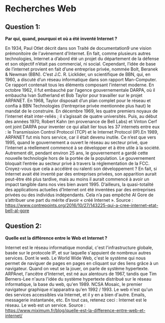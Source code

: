 Recherches Web  
==============


Question 1:
-----------
**Par qui, quand, pourquoi et où a été inventé Internet ?**  

En 1934, Paul Otlet décrit dans son Traité de documentation9 une vision prémonitoire de l'avènement d'Internet.
En fait, comme plusieurs autres technologies, Internet a d’abord été un projet du département de la défense et son objectif n’était pas commercial, ni social. Cependant, l’idée de base de l’internet provient en fait d’une entreprise privée, nommée Bolt, Beranek & Newman (BBN). C’est J.C. R. Licklider, un scientifique de BBN, qui, en 1960, a discuté d’un réseau informatique dans son rapport Man-Computer.
Ce rapport contenait tous les éléments composant l’internet moderne. En octobre 1962, il fut embauché par l’agence gouvernementale DARPA, où il embaucha Ivan Sutherland et Bob Taylor pour travailler sur le projet ARPANET. En 1968, Taylor disposait d’un plan complet pour le réseau et confia à BBN Technologies (l’entreprise privée mentionnée plus haut) le mandat de le construire. En décembre 1969, les quatre premiers noyaux de l’internet était inter-reliés ; il s’agissait de quatre universités. Puis, au début des années 1970, Robert Kahn (en provenance de Bell Labs) et Vinton Cerf ont joint DARPA pour inventer ce qui allait lier tous les 37 internets entre eux : le Transmission Control Protocol (TCP) et le Internet Protocol (IP).En 1989, ARPANET fut mis hors service, car il était devenu inutile. Ce n’est que vers 1995, quand le gouvernement a ouvert le réseau au secteur privé, que l’internet a réellement commencé à se développer et à être utile à la société. Autrement dit, pendant environ 25 ans, le gouvernement a gardé cette nouvelle technologie hors de la portée de la population. Le gouvernement bloquait l’entrée au secteur privé à travers la réglementation de la FCC. Croyez-vous que cela a accéléré ou ralenti son développement ? En fait, si Internet avait été inventé par des entreprises privées, son apparition aurait peut-être été plus tardive, mais au moins il aurait commencé à avoir un impact tangible dans nos vies bien avant 1995. D’ailleurs, la quasi-totalité des applications actuelles d’Internet ont été inventées par des entreprises privées ou des individus indépendants. Cela n’a pas empêché Al Gore de s’attribuer une part du mérite d’avoir « créé Internet ».
Source : https://www.contrepoints.org/2016/10/27/143225-qui-a-cree-internet-etat-bell-al-gore

Question 2:
-----------
**Quelle est la différence entre le Web et Internet ?**  

Internet est le réseau informatique mondial, c'est l'infrastructure globale, basée sur le protocole IP, et sur laquelle s'appuient de nombreux autres services. Dont le web.
Le World Wide Web, c'est le système qui nous permet de naviguer de pages en pages en cliquant sur des liens grâce à un navigateur. Quand on veut se la jouer, on parle de système hypertexte.
ARPAnet, l'ancêtre d'Internet, est né aux alentours de 1967, tandis que Tim Berners-Lee n'aura l'idée du système hypertexte distribué sur le réseau informatique, la base du web, qu'en 1989. NCSA Mosaic, le premier navigateur graphique n'apparaitra qu'en 1992 / 1993.
Le web n'est qu'un des services accessibles via Internet, et il y en a bien d'autre. Emails, messagerie instantanée, etc. En tout cas, retenez ceci : Internet est le réseau. Le web est un service.
Source : https://www.miximum.fr/blog/quelle-est-la-difference-entre-web-et-internet/
